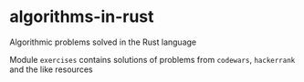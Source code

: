 # algorithms-in-rust

Algorithmic problems solved in the Rust language

Module `exercises` contains solutions of problems from `codewars`, `hackerrank` and the like resources
